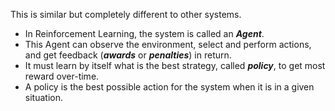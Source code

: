 This is similar but completely different to other systems.
- In Reinforcement Learning, the system is called an ***Agent***. 
- This Agent can observe the environment, select and perform actions, and get feedback (***awards*** or ***penalties***) in return. 
- It must learn by itself what is the best strategy, called ***policy***, to get most reward over-time.
- A policy is the best possible action for the system when it is in a given situation.